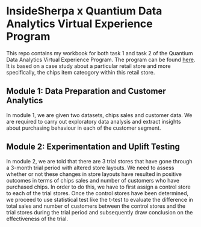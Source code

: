 # InsideSherpa x Quantium Data Analytics Virtual Experience Program

This repo contains my workbook for both task 1 and task 2 of the Quantium Data Analytics Virtual Experience Program. The program can be found [here](https://www.insidesherpa.com/virtual-internships/prototype/NkaC7knWtjSbi6aYv/Data-Analytics). It is based on a case study about a particular retail store
and more specifically, the chips item cateogory within this retail store.

## Module 1: Data Preparation and Customer Analytics
In module 1, we are given two datasets, chips sales and customer data. We are required to carry out exploratory data analysis and extract insights about purchasing behaviour 
in each of the customer segment.

## Module 2: Experimentation and Uplift Testing
In module 2, we are told that there are 3 trial stores that have gone through a 3-month trial period with altered store layouts. We need to assess whether or not these changes
in store layouts have resulted in positive outcomes in terms of chips sales and number of customers who have purchased chips. In order to do this, we have to first assign a
control store to each of the trial stores. Once the control stores have been determined, we proceed to use statistical test like the t-test to evaluate the difference in total 
sales and number of customers between the control stores and the trial stores during the trial period and subsequently draw conclusion on the effectiveness of the trial.
